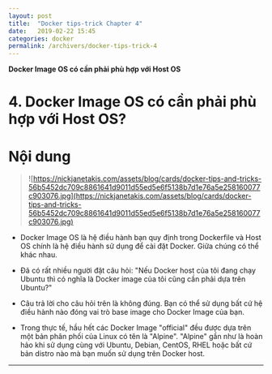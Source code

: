 ```yaml
---
layout: post
title:  "Docker tips-trick Chapter 4"
date:   2019-02-22 15:45
categories: docker
permalink: /archivers/docker-tips-trick-4
---
```


**Docker Image OS có cần phải phù hợp với Host OS**

# 4. Docker Image OS có cần phải phù hợp với Host OS?

# <a name="content">Nội dung</a>

> ![https://nickjanetakis.com/assets/blog/cards/docker-tips-and-tricks-56b5452dc709c8861641d9011d55ed5e6f5138b7d1e76a5e258160077c903076.jpg](https://nickjanetakis.com/assets/blog/cards/docker-tips-and-tricks-56b5452dc709c8861641d9011d55ed5e6f5138b7d1e76a5e258160077c903076.jpg)

- Docker Image OS là hệ điều hành bạn quy định trong Dockerfile và  Host OS chính là hệ điều hành sử dụng để cài đặt Docker. Giữa chúng có thể khác nhau.

- Đã có rất nhiều người đặt câu hỏi: "Nếu Docker host của tôi đang chạy Ubuntu thì có nghĩa là Docker image của tôi cũng cần phải dựa trên Ubuntu?"

- Câu trả lời cho câu hỏi trên là không đúng. Bạn có thể sử dụng bất cứ hệ điều hành nào đóng vai trò base image cho Docker Image của bạn.

- Trong thực tế, hầu hết các Docker Image "official" đều được dựa trên một bản phân phối của Linux có tên là "Alpine". "Alpine" gần như là hoàn hảo khi sử dụng cùng với Ubuntu, Debian, CentOS, RHEL hoặc bất cứ bản distro nào mà bạn muốn sử dụng trên Docker host.

____
